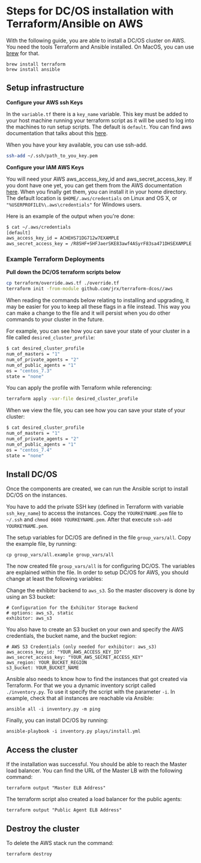 # Steps for DC/OS installation with Terraform/Ansible on AWS

With the following guide, you are able to install a DC/OS cluster on AWS. You need the tools Terraform and Ansible installed. On MacOS, you can use [brew](https://brew.sh/) for that.

```
brew install terraform
brew install ansible
```

## Setup infrastructure

**Configure your AWS ssh Keys**

In the `variable.tf` there is a `key_name` variable. This key must be added to your host machine running your terraform script as it will be used to log into the machines to run setup scripts. The default is `default`. You can find aws documentation that talks about this [here](https://docs.aws.amazon.com/AWSEC2/latest/UserGuide/ec2-key-pairs.html#how-to-generate-your-own-key-and-import-it-to-aws).

When you have your key available, you can use ssh-add.

```bash
ssh-add ~/.ssh/path_to_you_key.pem
```
**Configure your IAM AWS Keys**

You will need your AWS aws_access_key_id and aws_secret_access_key. If you dont have one yet, you can get them from the AWS documentation [here](
http://docs.aws.amazon.com/IAM/latest/UserGuide/id_credentials_access-keys.html). When you finally get them, you can install it in your home directory. The default location is `$HOME/.aws/credentials` on Linux and OS X, or `"%USERPROFILE%\.aws\credentials"` for Windows users.

Here is an example of the output when you're done:

```bash
$ cat ~/.aws/credentials
[default]
aws_access_key_id = ACHEHS71DG712w7EXAMPLE
aws_secret_access_key = /R8SHF+SHFJaerSKE83awf4ASyrF83sa471DHSEXAMPLE
```

### Example Terraform Deployments

**Pull down the DC/OS terraform scripts below**

```bash
cp terraform/override.aws.tf ./override.tf
terraform init -from-module github.com/jrx/terraform-dcos//aws
```

When reading the commands below relating to installing and upgrading, it may be easier for you to keep all these flags in a file instead. This way you can make a change to the file and it will persist when you do other commands to your cluster in the future.

For example, you can see how you can save your state of your cluster in a file called `desired_cluster_profile`:

```bash
$ cat desired_cluster_profile
num_of_masters = "1"
num_of_private_agents = "2"
num_of_public_agents = "1"
os = "centos_7.3"
state = "none"
```

You can apply the profile with Terraform while referencing:

```bash
terraform apply -var-file desired_cluster_profile
```

When we view the file, you can see how you can save your state of your cluster:

```bash
$ cat desired_cluster_profile
num_of_masters = "1"
num_of_private_agents = "2"
num_of_public_agents = "1"
os = "centos_7.4"
state = "none"
```

## Install DC/OS

Once the components are created, we can run the Ansible script to install DC/OS on the instances.

You have to add the private SSH key (defined in Terraform with variable `ssh_key_name`) to access the instances. Copy the `YOURKEYNAME.pem` file to `~/.ssh` and `chmod 0600 YOURKEYNAME.pem`. After that execute `ssh-add YOURKEYNAME.pem`.

The setup variables for DC/OS are defined in the file `group_vars/all`. Copy the example file, by running:

```
cp group_vars/all.example group_vars/all
```

The now created file `group_vars/all` is for configuring DC/OS. The variables are explained within the file. In order to setup DC/OS for AWS, you should change at least the following variables:

Change the exhibitor backend to `aws_s3`. So the master discovery is done by using an S3 bucket:

```
# Configuration for the Exhibitor Storage Backend
# options: aws_s3, static
exhibitor: aws_s3
```
You also have to create an S3 bucket on your own and specify the AWS credentials, the bucket name, and the bucket region:

```
# AWS S3 Credentials (only needed for exhibitor: aws_s3)
aws_access_key_id: "YOUR_AWS_ACCESS_KEY_ID"
aws_secret_access_key: "YOUR_AWS_SECRET_ACCESS_KEY"
aws_region: YOUR_BUCKET_REGION
s3_bucket: YOUR_BUCKET_NAME
```

Ansible also needs to know how to find the instances that got created via Terraform.  For that we you a dynamic inventory script called `./inventory.py`. To use it specify the script with the parameter `-i`. In example, check that all instances are reachable via Ansible:

```
ansible all -i inventory.py -m ping
```

Finally, you can install DC/OS by running:

```
ansible-playbook -i inventory.py plays/install.yml
```

## Access the cluster

If the installation was successful. You should be able to reach the Master load balancer. You can find the URL of the Master LB with the following command:

```
terraform output "Master ELB Address"
```

The terraform script also created a load balancer for the public agents:

```
terraform output "Public Agent ELB Address"
```

## Destroy the cluster

To delete the AWS stack run the command:

```
terraform destroy
```
